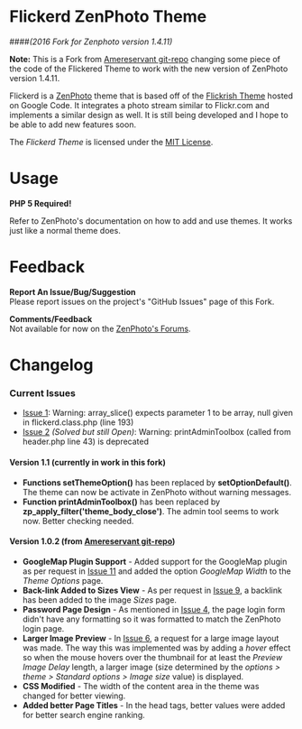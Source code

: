 # Flickerd ZenPhoto Theme 
####*(2016 Fork for Zenphoto version 1.4.11)*

**Note:** This is a Fork from [Amereservant git-repo](http://github.com/amereservant/FlickerdTheme) changing some piece of the code of the Flickered Theme to work with the new version of ZenPhoto version 1.4.11.

Flickerd is a [ZenPhoto](http://www.zenphoto.org) theme that is based off of the [Flickrish Theme](http://code.google.com/p/flickrish/) hosted on Google Code. It integrates a photo stream similar to Flickr.com and implements a similar design as well. It is still being developed and I hope to be able to add new features soon.

The *Flickerd Theme* is licensed under the [MIT License](http://opensource.org/licenses/mit-license.php).

# Usage

**PHP 5 Required!**

Refer to ZenPhoto's documentation on how to add and use themes. It works just like a normal theme does.

# Feedback

**Report An Issue/Bug/Suggestion** <br>
Please report issues on the project's "GitHub Issues" page of this Fork.

**Comments/Feedback** <br>
Not available for now on the [ZenPhoto's Forums](http://www.zenphoto.org/support/).

# Changelog

### Current Issues

- [Issue 1](https://github.com/Kant1-0/FlickerdTheme/issues/1): Warning: array_slice() expects parameter 1 to be array, null given in flickerd.class.php (line 193)
- [Issue 2](https://github.com/Kant1-0/FlickerdTheme/issues/2) *(Solved but still Open)*: Warning: printAdminToolbox (called from header.php line 43) is deprecated

#### Version 1.1 (currently in work in this fork)

- **Functions setThemeOption()** has been replaced by **setOptionDefault()**. The theme can now be activate in ZenPhoto without warning messages.
- **Function printAdminToolbox()** has been replaced by **zp_apply_filter('theme_body_close')**. The admin tool seems to work now. Better checking needed.

#### Version 1.0.2 (from [Amereservant git-repo](http://github.com/amereservant/FlickerdTheme))

- **GoogleMap Plugin Support** - Added support for the GoogleMap plugin as per request in [Issue 11](https://github.com/amereservant/FlickerdTheme/issues/11) and added the option *GoogleMap Width* to the *Theme Options* page.
- **Back-link Added to Sizes View** - As per request in [Issue 9](https://github.com/amereservant/FlickerdTheme/issues/9), a backlink has been added to the image *Sizes* page.
- **Password Page Design** - As mentioned in [Issue 4](https://github.com/amereservant/FlickerdTheme/issues/4), the page login form didn't have any formatting so it was formatted to match the ZenPhoto login page.
- **Larger Image Preview** - In [Issue 6](https://github.com/amereservant/FlickerdTheme/issues/6), a request for a large image layout was made. The way this was implemented was by adding a *hover* effect so when the mouse hovers over the thumbnail for at least the *Preview Image Delay* length, a larger image (size determined by the *options > theme > Standard options > Image size* value) is displayed.
- **CSS Modified** - The width of the content area in the theme was changed for better viewing.
- **Added better Page Titles** - In the head tags, better <title></title> values were added for better search engine ranking.
